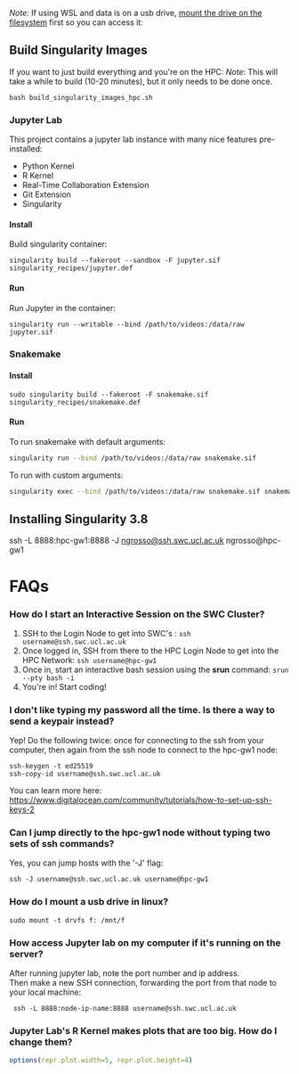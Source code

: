 *Note:* If using WSL and data is on a usb drive, [mount the drive on the filesystem](https://www.howtogeek.com/331053/how-to-mount-removable-drives-and-network-locations-in-the-windows-subsystem-for-linux/) first so you can access it:



## Build Singularity Images

If you want to just build everything and you're on the HPC:
*Note*: This will take a while to build (10-20 minutes), but
it only needs to be done once.
```
bash build_singularity_images_hpc.sh
```

### Jupyter Lab

This project contains a jupyter lab instance with many nice features pre-installed:
  - Python Kernel
  - R Kernel
  - Real-Time Collaboration Extension
  - Git Extension
  - Singularity 


#### Install

Build singularity container:
```
singularity build --fakeroot --sandbox -F jupyter.sif singularity_recipes/jupyter.def 
```

#### Run

Run Jupyter in the container:
```
singularity run --writable --bind /path/to/videos:/data/raw jupyter.sif
```


### Snakemake

#### Install

```
sudo singularity build --fakeroot -F snakemake.sif singularity_recipes/snakemake.def
```

#### Run

To run snakemake with default arguments:

```bash
singularity run --bind /path/to/videos:/data/raw snakemake.sif
```

To run with custom arguments:
```bash
singularity exec --bind /path/to/videos:/data/raw snakemake.sif snakemake --cores 1
```

## Installing Singularity 3.8


ssh -L 8888:hpc-gw1:8888 -J ngrosso@ssh.swc.ucl.ac.uk ngrosso@hpc-gw1
# FAQs

###  How do I start an Interactive Session on the SWC Cluster?

  1. SSH to the Login Node to get into SWC's :  `ssh username@ssh.swc.ucl.ac.uk`
  2. Once logged in, SSH from there to the HPC Login Node to get into the HPC Network: `ssh username@hpc-gw1`
  3. Once in, start an interactive bash session using the **srun** command: `srun --pty bash -i`
  4. You're in!  Start coding! 

### I don't like typing my password all the time.  Is there a way to send a keypair instead?

Yep!  Do the following twice: once for connecting to the ssh from your computer, then again
from the ssh node to connect to the hpc-gw1 node:

```
ssh-keygen -t ed25519
ssh-copy-id username@ssh.swc.ucl.ac.uk
```


You can learn more here: https://www.digitalocean.com/community/tutorials/how-to-set-up-ssh-keys-2

### Can I jump directly to the hpc-gw1 node without typing two sets of ssh commands?

Yes, you can jump hosts with the '-J' flag:

```
ssh -J username@ssh.swc.ucl.ac.uk username@hpc-gw1
```

### How do I mount a usb drive in linux?

```sudo mount -t drvfs f: /mnt/f```


### How access Jupyter lab on my computer if it's running on the server?

After running jupyter lab, note the port number and ip address.  
Then make a new SSH connection, forwarding the port from that node to your
local machine:

```
 ssh -L 8888:node-ip-name:8888 username@ssh.swc.ucl.ac.uk
``` 

### Jupyter Lab's R Kernel makes plots that are too big.  How do I change them?

```r
options(repr.plot.width=5, repr.plot.height=4)
```